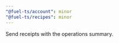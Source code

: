 ```yaml
---
"@fuel-ts/account": minor
"@fuel-ts/recipes": minor
---
```


Send receipts with the operations summary.
